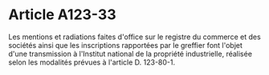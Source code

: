 # Article A123-33

Les mentions et radiations faites d'office sur le registre du commerce et des sociétés ainsi que les inscriptions rapportées par le greffier font l'objet d'une transmission à l'Institut national de la propriété industrielle, réalisée selon les modalités prévues à l'article D. 123-80-1.
